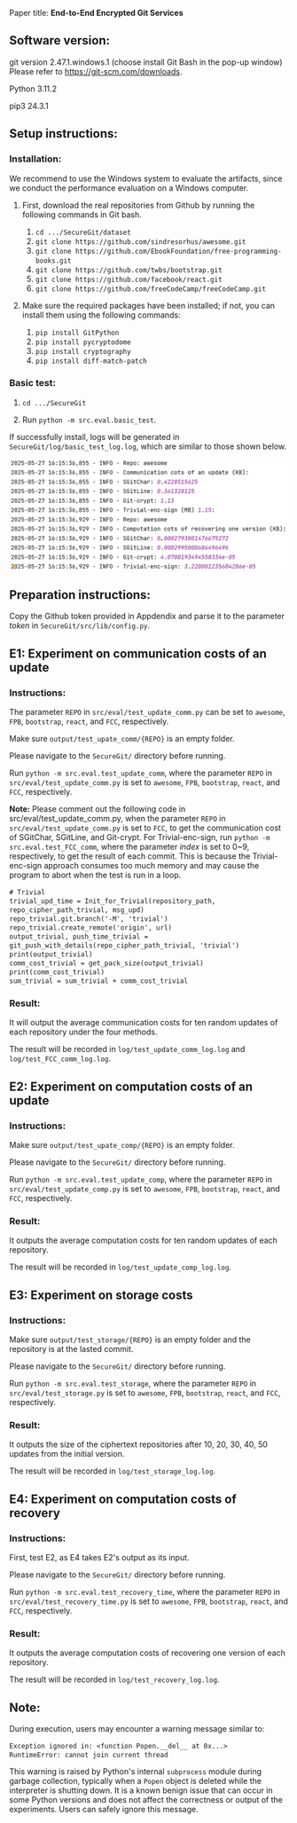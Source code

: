 Paper title: **End-to-End Encrypted Git Services**

## Software version:

git version 2.47.1.windows.1 (choose install Git Bash in the pop-up window)
Please refer to https://git-scm.com/downloads.

Python 3.11.2

pip3 24.3.1

## Setup instructions:

### Installation: 

We recommend to use the Windows system to evaluate the artifacts, since we conduct the performance evaluation on a Windows computer.

1. First, download the real repositories from Github by running the following commands in Git bash. 

   1) `cd .../SecureGit/dataset`
   2) `git clone https://github.com/sindresorhus/awesome.git`
   3) `git clone https://github.com/EbookFoundation/free-programming-books.git`
   4) `git clone https://github.com/twbs/bootstrap.git`
   5) `git clone https://github.com/facebook/react.git`
   6) `git clone https://github.com/freeCodeCamp/freeCodeCamp.git`

2. Make sure the required packages have been installed; if not, you can install them using the following commands: 

   1) `pip install GitPython`
   2) `pip install pycryptodome`
   3) `pip install cryptography`
   4) `pip install diff-match-patch`

### Basic test: 

1) `cd .../SecureGit`

2) Run `python -m src.eval.basic_test`.

If successfully install, logs will be generated in `SecureGit/log/basic_test_log.log`, which are similar to those
shown below.

![img.png](img.png)

## Preparation instructions:
Copy the Github token provided in Appdendix and parse it to the parameter $token$ in `SecureGit/src/lib/config.py`.

## E1: Experiment on communication costs of an update

### Instructions:
The parameter `REPO` in `src/eval/test_update_comm.py` can be set to `awesome`, `FPB`, `bootstrap`, `react`, and `FCC`, 
respectively.

Make sure `output/test_upate_comm/{REPO}` is an empty folder.

Please navigate to the `SecureGit/` directory before running.

Run `python -m src.eval.test_update_comm`, where the parameter `REPO` in `src/eval/test_update_comm.py` is 
set to `awesome`, `FPB`, `bootstrap`, `react`, and `FCC`, respectively. 

**Note:** Please comment out the following code in src/eval/test_update_comm.py, when the parameter `REPO` in `src/eval/test_update_comm.py` is set to `FCC`,
to get the communication cost of SGitChar, SGitLine, and Git-crypt.
For Trivial-enc-sign, run `python -m src.eval.test_FCC_comm`, where the parameter $index$ is set to 0~9, respectively, 
to get the result of each commit. This is because the Trivial-enc-sign approach consumes too much memory and may cause 
the program to abort when the test is run in a loop.



    # Trivial
    trivial_upd_time = Init_for_Trivial(repository_path, repo_cipher_path_trivial, msg_upd)
    repo_trivial.git.branch('-M', 'trivial')
    repo_trivial.create_remote('origin', url)
    output_trivial, push_time_trivial = git_push_with_details(repo_cipher_path_trivial, 'trivial')
    print(output_trivial)
    comm_cost_trivial = get_pack_size(output_trivial)
    print(comm_cost_trivial)
    sum_trivial = sum_trivial + comm_cost_trivial


### Result: 
It will output the average communication costs for ten random updates of each repository under the four methods.

The result will be recorded in `log/test_update_comm_log.log` and `log/test_FCC_comm_log.log`.

## E2: Experiment on computation costs of an update

### Instructions:

Make sure `output/test_upate_comp/{REPO}` is an empty folder.

Please navigate to the `SecureGit/` directory before running.

Run `python -m src.eval.test_update_comp`, where the parameter `REPO` in `src/eval/test_update_comp.py` is set 
to `awesome`, `FPB`, `bootstrap`, `react`, and `FCC`, respectively. 

### Result: 
It outputs the average computation costs for ten random updates of each repository. 

The result will be recorded in `log/test_update_comp_log.log`.


## E3: Experiment on storage costs

### Instructions:

Make sure `output/test_storage/{REPO}` is an empty folder and the repository is at the lasted commit.

Please navigate to the `SecureGit/` directory before running.

Run `python -m src.eval.test_storage`, where the parameter `REPO` in `src/eval/test_storage.py` is set to 
`awesome`, `FPB`, `bootstrap`, `react`, and `FCC`, respectively.

### Result:
It outputs the size of the ciphertext repositories after 10, 20, 30, 40, 50 updates from the initial version.

The result will be recorded in `log/test_storage_log.log`.

## E4: Experiment on computation costs of recovery

### Instructions:

First, test E2, as E4 takes E2's output as its input. 

Please navigate to the `SecureGit/` directory before running.

Run `python -m src.eval.test_recovery_time`, where the parameter `REPO` in `src/eval/test_recovery_time.py`
is set to `awesome`, `FPB`, `bootstrap`, `react`, and `FCC`, respectively.

### Result:

It outputs the average computation costs of recovering one version of each repository. 

The result will be recorded in `log/test_recovery_log.log`.

## Note:

During execution, users may encounter a warning message similar to:

    Exception ignored in: <function Popen.__del__ at 0x...>
    RuntimeError: cannot join current thread

This warning is raised by Python's internal `subprocess` module during garbage collection, 
typically when a `Popen` object is deleted while the interpreter is shutting down. 
It is a known benign issue that can occur in some Python versions and does not affect the correctness or 
output of the experiments. Users can safely ignore this message.

